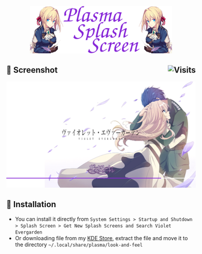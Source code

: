 <p align="center">
  <img src="Other/Splash.png" width="75%"/>
</p>

## :art: Screenshot <img alt="Visits" src="https://badges.pufler.dev/visits/13atm01/Violet_splash-V1.1?style=flat-square&label=&color=8727D8&success&logo=GitHub&logoColor=white&labelColor=373e4d" align="right"/>

![SS](/Other/Splash_v1,1.png)

## :wrench: Installation

- You can install it directly from `System Settings > Startup and Shutdown > Splash Screen > Get New Splash Screens and Search Violet Evergarden`
- Or downloading file from my [KDE Store](https://store.kde.org/p/1477189), extract the file and move it to the directory `~/.local/share/plasma/look-and-feel`
